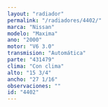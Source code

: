 ```yaml
---
layout: "radiador"
permalink: "/radiadores/4402/"
marca: "Nissan"
modelo: "Maxima"
ano: "2000"
motor: "V6 3.0"
transmision: "Automática"
parte: "431479"
clima: "Con clima"
alto: "15 3/4"
ancho: "27 1/16"
observaciones: ""
id: "4402"
---
```


